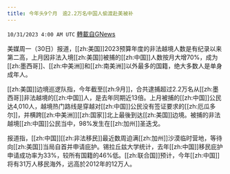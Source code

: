 ```yaml
---
title: 今年头9个月　逾2.2万名中国人偷渡赴美被补
---
```

`10/31/2023 4:00 AM UTC` [轉載自GNews](https://gnews.org/articles/1902320)

美媒周一（30日）报道，[[zh:美国]]2023预算年度的非法越境人数是有纪录以来第二高，上月因非法入境[[zh:美国]]被捕的[[zh:中国]]人数按月大增70%，成为[[zh:墨西哥]]、[[zh:中美洲]]和[[zh:南美洲]]以外最多的国籍，绝大多数人是单身成年人。

[[zh:美国]]边境巡逻队指，今年截至[[zh:9月]]，合共逮捕超过2.2万名从[[zh:墨西哥]]非法越境的[[zh:中国]]人，是去年同期近13倍。上月被捕的[[zh:中国]]公民达4,010人，越境热门路线是穿越对[[zh:中国]]公民没有签证要求的[[zh:厄瓜多尔]]，并横跨[[zh:中美洲]][[zh:国家]]北上最後到达[[zh:美国]]边境。被捕的非法越境[[zh:中国]]公民当中，98%发生在[[zh:加州]]圣迭戈。

报道指，[[zh:中国]][[zh:非法移民]]最近数周迫满[[zh:加州]]沙漠临时营地，等待向[[zh:美国]]当局自首并申请庇护。锡拉丘兹大学统计，去年[[zh:中国]]移民庇护申请成功率为33%，较所有国籍的46%低。[[zh:联合国]]预计，今年[[zh:中国]]将有31万人移民海外，远高於2012年的12万人。

